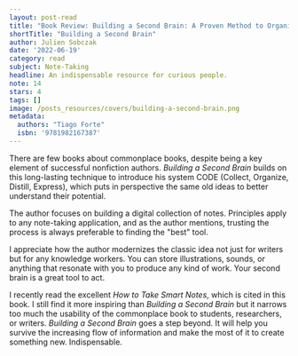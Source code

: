 ```yaml
---
layout: post-read
title: "Book Review: Building a Second Brain: A Proven Method to Organize Your Digital Life and Unlock Your Creative Potential"
shortTitle: "Building a Second Brain"
author: Julien Sobczak
date: '2022-06-19'
category: read
subject: Note-Taking
headline: An indispensable resource for curious people.
note: 14
stars: 4
tags: []
image: /posts_resources/covers/building-a-second-brain.png
metadata:
  authors: "Tiago Forte"
  isbn: '9781982167387'
---
```


There are few books about commonplace books, despite being a key element of successful nonfiction authors. _Building a Second Brain_ builds on this long-lasting technique to introduce his system CODE (Collect, Organize, Distill, Express), which puts in perspective the same old ideas to better understand their potential.

The author focuses on building a digital collection of notes. Principles apply to any note-taking application, and as the author mentions, trusting the process is always preferable to finding the "best" tool.

I appreciate how the author modernizes the classic idea not just for writers but for any knowledge workers. You can store illustrations, sounds, or anything that resonate with you to produce any kind of work. Your second brain is a great tool to act.

I recently read the excellent _How to Take Smart Notes_, which is cited in this book. I still find it more inspiring than _Building a Second Brain_ but it narrows too much the usability of the commonplace book to students, researchers, or writers. _Building a Second Brain_ goes a step beyond. It will help you survive the increasing flow of information and make the most of it to create something new. Indispensable.
    